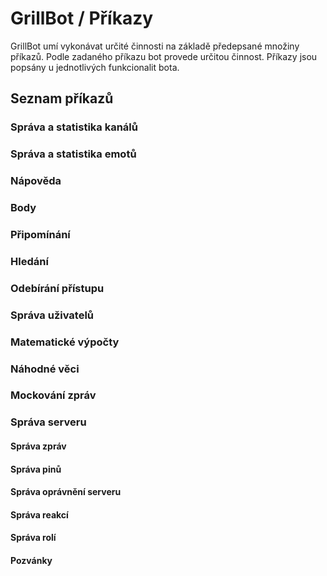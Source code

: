 # GrillBot / Příkazy

GrillBot umí vykonávat určité činnosti na základě předepsané množiny příkazů. Podle zadaného příkazu bot provede určitou činnost. Příkazy jsou popsány u jednotlivých funkcionalit bota.

## Seznam příkazů

### Správa a statistika kanálů
### Správa a statistika emotů
### Nápověda
### Body
### Připomínání
### Hledání
### Odebírání přístupu
### Správa uživatelů
### Matematické výpočty
### Náhodné věci
### Mockování zpráv
### Správa serveru
#### Správa zpráv
#### Správa pinů
#### Správa oprávnění serveru
#### Správa reakcí
#### Správa rolí
#### Pozvánky

